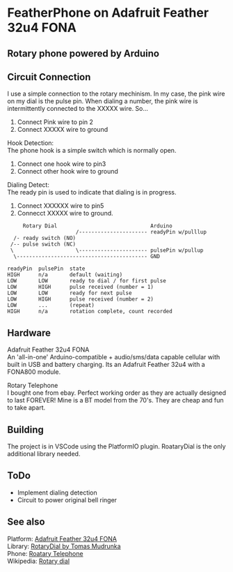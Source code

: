 # FeatherPhone on Adafruit Feather 32u4 FONA 
## Rotary phone powered by Arduino


## Circuit Connection
I use a simple connection to the rotary mechinism. In my case, the pink wire on my dial is the pulse pin. When dialing a number, the pink wire is intermittently connected to the XXXXX wire. So...
1. Connect Pink wire to pin 2
2. Connect XXXXX wire to ground

Hook Detection:  
The phone hook is a simple switch which is normally open. 
1. Connect one hook wire to pin3
2. Connect other hook wire to ground

Dialing Detect:  
The ready pin is used to indicate that dialing is in progress.  
1. Connect XXXXXX wire to pin5
2. Connecct XXXXX wire to ground.
```
     Rotary Dial                              Arduino
                      /---------------------- readyPin w/pulllup
  /- ready switch (NO) 
 /-- pulse switch (NC) 
 \                    \---------------------- pulsePin w/pullup
  \------------------------------------------ GND
```

```
readyPin  pulsePin  state
HIGH      n/a       default (waiting)
LOW       LOW       ready to dial / for first pulse
LOW       HIGH      pulse received (number = 1)
LOW       LOW       ready for next pulse
LOW       HIGH      pulse received (number = 2)
LOW       ...       (repeat)
HIGH      n/a       rotation complete, count recorded
```
## Hardware
Adafruit Feather 32u4 FONA  
An 'all-in-one' Arduino-compatible + audio/sms/data capable cellular with built in USB and battery charging. Its an Adafruit Feather 32u4 with a FONA800 module.

Rotary Telephone  
I bought one from ebay. Perfect working order as they are actually designed to last FOREVER! Mine is a BT model from the 70's. They are cheap and fun to take apart. 

## Building
The project is in VSCode using the PlatformIO plugin. RoataryDial is the only additional library needed. 

## ToDo
- Implement dialing detection  
- Circuit to power original bell ringer  

## See also
Platform: [Adafruit Feather 32u4 FONA](https://learn.adafruit.com/adafruit-feather-32u4-fona)  
Library: [RotaryDial by Tomas Mudrunka](https://github.com/Harvie/RotaryDial)  
Phone: [Roatary Telephone](https://www.ebay.co.uk/sch/i.html?_from=R40&_nkw=rotary+telephone&_sacat=0&rt=nc&Featured%2520Refinements=GPO%2520Telephone&_dcat=985)  
Wikipedia: [Rotary dial](http://en.wikipedia.org/wiki/Rotary_dial)  

